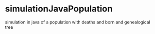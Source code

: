 # simulationJavaPopulation
simulation in java of a population with deaths and born and genealogical tree
